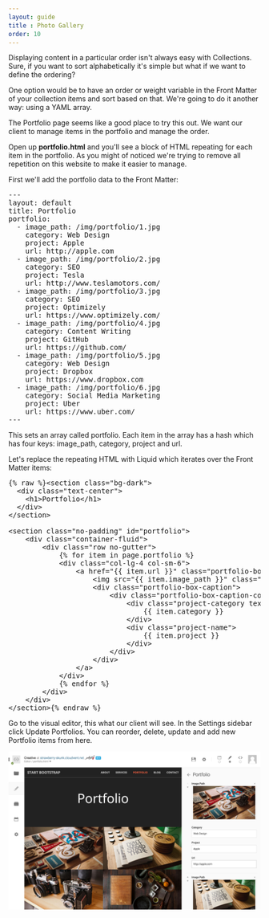```yaml
---
layout: guide
title : Photo Gallery
order: 10
---
```


Displaying content in a particular order isn't always easy with Collections. Sure, if you want to sort alphabetically it's simple but what if we want to define the ordering?

One option would be to have an order or weight variable in the Front Matter of your collection items and sort based on that. We're going to do it another way: using a YAML array.

The Portfolio page seems like a good place to try this out. We want our client to manage items in the portfolio and manage the order.

Open up **portfolio.html** and you'll see a block of HTML repeating for each item in the portfolio. As you might of noticed we're trying to remove all repetition on this website to make it easier to manage.

First we'll add the portfolio data to the Front Matter:

<pre>---
layout: default
title: Portfolio
portfolio:
  - image_path: /img/portfolio/1.jpg
    category: Web Design
    project: Apple
    url: http://apple.com
  - image_path: /img/portfolio/2.jpg
    category: SEO
    project: Tesla
    url: http://www.teslamotors.com/
  - image_path: /img/portfolio/3.jpg
    category: SEO
    project: Optimizely
    url: https://www.optimizely.com/
  - image_path: /img/portfolio/4.jpg
    category: Content Writing
    project: GitHub
    url: https://github.com/
  - image_path: /img/portfolio/5.jpg
    category: Web Design
    project: Dropbox
    url: https://www.dropbox.com
  - image_path: /img/portfolio/6.jpg
    category: Social Media Marketing
    project: Uber
    url: https://www.uber.com/
---</pre>

This sets an array called portfolio. Each item in the array has a hash which has four keys: image_path, category, project and url.

Let's replace the repeating HTML with Liquid which iterates over the Front Matter items:

<pre>{% raw %}&lt;section class=&quot;bg-dark&quot;&gt;
  &lt;div class=&quot;text-center&quot;&gt;
    &lt;h1&gt;Portfolio&lt;/h1&gt;
  &lt;/div&gt;
&lt;/section&gt;

&lt;section class=&quot;no-padding&quot; id=&quot;portfolio&quot;&gt;
    &lt;div class=&quot;container-fluid&quot;&gt;
        &lt;div class=&quot;row no-gutter&quot;&gt;
            {% for item in page.portfolio %}
            &lt;div class=&quot;col-lg-4 col-sm-6&quot;&gt;
                &lt;a href=&quot;{{ item.url }}&quot; class=&quot;portfolio-box&quot;&gt;
                    &lt;img src=&quot;{{ item.image_path }}&quot; class=&quot;img-responsive&quot; alt=&quot;{{ item.project }}&quot;&gt;
                    &lt;div class=&quot;portfolio-box-caption&quot;&gt;
                        &lt;div class=&quot;portfolio-box-caption-content&quot;&gt;
                            &lt;div class=&quot;project-category text-faded&quot;&gt;
                                {{ item.category }}
                            &lt;/div&gt;
                            &lt;div class=&quot;project-name&quot;&gt;
                                {{ item.project }}
                            &lt;/div&gt;
                        &lt;/div&gt;
                    &lt;/div&gt;
                &lt;/a&gt;
            &lt;/div&gt;
            {% endfor %}
        &lt;/div&gt;
    &lt;/div&gt;
&lt;/section&gt;{% endraw %}</pre>

Go to the visual editor, this what our client will see. In the Settings sidebar click Update Portfolios. You can reorder, delete, update and add new Portfolio items from here.

![Settings](/img/guide/photogallery/settings.png)
